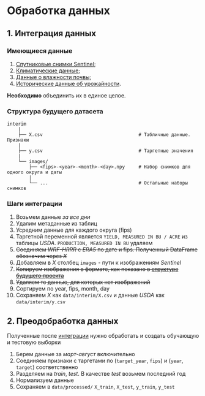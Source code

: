 # Обработка данных

## 1. Интеграция данных

### Имеющиеся данные

1. [Спутниковые снимки Sentinel](../../notebooks/1.1-data-review-sentinel.ipynb);
2. [Климатические данные](../../notebooks/1.3-data-review-wrf-hrrr.ipynb);
3. [Данные о влажности почвы](../../notebooks/1.4-data-review-moisture.ipynb);
4. [Исторические данные об урожайности](../../notebooks/1.2-data-review-usda.ipynb).

**Необходимо** объединить их в единое целое.

### Структура будущего датасета

```plaintext
interim
    |
    ├── X.csv                                   # Табличные данные. Признаки
    |
    ├── y.csv                                   # Таргетные значения
    |
    └── images/
        ├── <fips>-<year>-<month>-<day>.npy     # Набор снимков для одного округа и даты
        |
        └── ...                                 # Остальные наборы снимков
```

### Шаги интеграции

1. Возьмем данные *за все дни*
2. Удалим метаданные из таблиц
3. Усредним данные для каждого округа (fips)
4. Таргетной переменной является `YIELD, MEASURED IN BU / ACRE` из таблицы *USDA*. `PRODUCTION, MEASURED IN BU` удаляем
5. ~~Соединяем *WRF-HRRR* с *ERA5* по дате и fips. Полученный DataFrame обозначим через *X*~~
6. Добавляем в *X* столбец `images` - пути к изображениям *Sentinel*
7. ~~Копируем изображения в формате, как показано в [структуре будущего проекта](#структура-будущего-датасета)~~
8. ~~Удаляем те данные, для которых нет изображений~~
9. Сортируем по year, fips, month, day
10. Сохраняем *X* как `data/interim/X.csv` и данные *USDA* как `data/interim/y.csv`

## 2. Преодобработка данных

Полученные после [интеграции](#1-интеграция-данных) нужно обработать и создать обучающую и тестовую выборки

1. Берем данные за *март-август* включительно
2. Соединяем признаки с таргетами по (`target_year`, `fips`) и (`year`, `target`) соответственно
3. Разделяем на *train*, *test*. В качестве *test* возьмем последний год
4. Нормализуем данные
5. Сохраняем в `data/processed/` `X_train`, `X_test`, `y_train`, `y_test`
